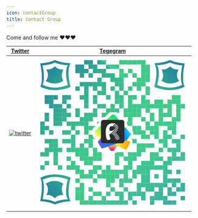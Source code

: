 ```yaml
---
icon: contactGroup
title: Contact Group
---
```


Come and follow me ❤️❤️❤️ 

|[Twitter](https://twitter.com/FastRequest666)|[Tegegram](https://t.me/restful_fast_request)|
|------|------------- |
|[![twitter](https://img.shields.io/static/v1?label=Twitter&message=FastRequest666&logo=twitter&color=FC8D34)](https://twitter.com/FastRequest666)|![telegram](../../.vuepress/public/img/telegram.png)|




